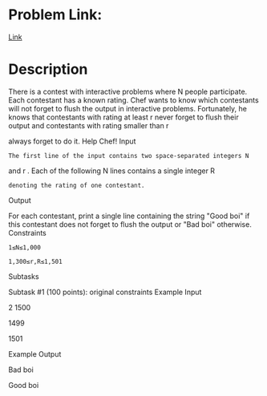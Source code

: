 # Problem Link:

[Link](https://www.codechef.com/DEC18B/problems/CHFINTRO)
# Description
There is a contest with interactive problems where N
people participate. Each contestant has a known rating. Chef wants to know which contestants will not forget to flush the output in interactive problems. Fortunately, he knows that contestants with rating at least r never forget to flush their output and contestants with rating smaller than r

always forget to do it. Help Chef!
Input

    The first line of the input contains two space-separated integers N

and r
.
Each of the following N
lines contains a single integer R

    denoting the rating of one contestant.

Output

For each contestant, print a single line containing the string "Good boi" if this contestant does not forget to flush the output or "Bad boi" otherwise.
Constraints

    1≤N≤1,000

    1,300≤r,R≤1,501

Subtasks

Subtask #1 (100 points): original constraints
Example Input

2 1500

1499

1501

Example Output

Bad boi

Good boi

